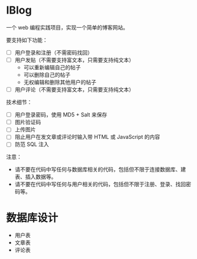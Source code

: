 # IBlog
一个 web 编程实践项目，实现一个简单的博客网站。

要支持如下功能： 
- [ ] 用户登录和注册（不需密码找回）
- [ ] 用户发贴（不需要支持富文本，只需要支持纯文本）
  - 可以重新编辑自己的帖子
  - 可以删除自己的帖子
  - 无权编辑和删除其他用户的帖子
- [ ] 用户评论（不需要支持富文本，只需要支持纯文本）

技术细节：
- [ ] 用户登录密码，使用 MD5 + Salt 来保存
- [ ] 图片验证码
- [ ] 上传图片
- [ ] 阻止用户在发文章或评论时输入带 HTML 或 JavaScript 的内容
- [ ] 防范 SQL 注入

注意：
- 请不要在代码中写任何与数据库相关的代码，包括但不限于连接数据库、建表、插入数据等。
- 请不要在代码中写任何与用户相关的代码，包括但不限于注册、登录、找回密码等。

# 数据库设计
- 用户表
- 文章表
- 评论表

